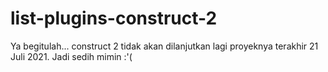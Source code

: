 # list-plugins-construct-2
Ya begitulah... construct 2 tidak akan dilanjutkan lagi proyeknya terakhir 21 Juli 2021. Jadi sedih mimin :'(
